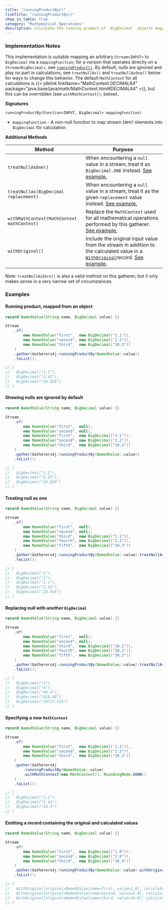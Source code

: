 ```yaml
---
title: "runningProductBy()"
linkTitle: "runningProductBy()"
show_in_table: true
category: "Mathematical Operations"
description: Calculate the running product of `BigDecimal` objects mapped from a `Stream<INPUT>` via a `mappingFunction`.
---
```


### Implementation Notes
This implementation is suitable mapping an arbitrary `Stream<INPUT>` to `BigDecimal` via a `mappingFunction`; for a version that operates directly on a `Stream<BigDecimal>`, see [`runningProduct()`](/gatherers4j/gatherers/mathematical/runningproduct/).
By default, nulls are ignored and play no part in calculations, see `treatNullAs()` and `treatNullAsOne()` below for ways to change this behavior. The default `MathContext`
for all calculations is {{< jdklink linkName="MathContext.DECIMAL64" package="java.base/java/math/MathContext.html#DECIMAL64" >}}, but this can be overridden (see `withMathContext()`, below).


**Signatures**

`runningProductBy(Function<INPUT, BigDecimal> mappingFunction)`
* `mappingFunction` - A non-null function to map stream `INPUT` elements into `BigDecimal` for calculation

**Additional Methods**

| Method                                     | Purpose                                                                                                                                                                                                                                                                                                           |
|--------------------------------------------|-------------------------------------------------------------------------------------------------------------------------------------------------------------------------------------------------------------------------------------------------------------------------------------------------------------------|
| `treatNullAsOne()`                         | When encountering a `null` value in a stream, treat it as `BigDecimal.ONE` instead. [See example.](#treating-null-as-one)                                                                                                                                                                                         |
| `treatNullAs(BigDecimal replacement)`      | When encountering a `null` value in a stream, treat it as the given `replacement` value instead. [See example.](#replacing-null-with-another-bigdecimal)                                                                                                                                                          |
| `withMathContext(MathContext mathContext)` | Replace the `MathContext` used for all mathematical operations performed by this gatherer. [See example.](#specifying-a-new-mathcontext)                                                                                                                                                                          |
| `withOriginal()`                           | Include the original input value from the stream in addition to the calculated value in a [`WithOriginal`](https://github.com/tginsberg/gatherers4j/blob/main/src/main/java/com/ginsberg/gatherers4j/WithOriginal.java)record. [See example.](#emitting-a-record-containing-the-original-and-calculated-values) |

Note: `treatNullAsZero()` is also a valid method on this gatherer, but it only makes sense in a very narrow set of circumstances.

### Examples

#### Running product, mapped from an object

```java
record NamedValue(String name, BigDecimal value) {}

Stream
    .of(
        new NamedValue("first",  new BigDecimal("1.1")),
        new NamedValue("second", new BigDecimal("2.2")),
        new NamedValue("third",  new BigDecimal("10.3"))
    )
    .gather(Gatherers4j.runningProductBy(NamedValue::value))
    .toList();

// [ 
//   BigDecimal("1.1"), 
//   BigDecimal("2.42"),
//   BigDecimal("24.926") 
// ]
```


#### Showing nulls are ignored by default

```java
record NamedValue(String name, BigDecimal value) {}

Stream
    .of(
        new NamedValue("first",  null),
        new NamedValue("second", null),
        new NamedValue("first",  new BigDecimal("1.1")),
        new NamedValue("second", new BigDecimal("2.2")),
        new NamedValue("third",  new BigDecimal("10.3"))
    )
    .gather(Gatherers4j.runningProductBy(NamedValue::value))
    .toList();

// [
//   BigDecimal("1.1"), 
//   BigDecimal("2.42"),
//   BigDecimal("24.926") 
// ]
```

#### Treating null as one

```java
record NamedValue(String name, BigDecimal value) {}

Stream
    .of(
        new NamedValue("first",  null),
        new NamedValue("second", null),
        new NamedValue("third",  new BigDecimal("1.1")),
        new NamedValue("fourth", new BigDecimal("2.2")),
        new NamedValue("fifth",  new BigDecimal("10.3"))
    )
    .gather(Gatherers4j.runningProductBy(NamedValue::value).treatNullAsOne())
    .toList();

// [
//   BigDecimal("1"), 
//   BigDecimal("1"), 
//   BigDecimal("1.1"), 
//   BigDecimal("2.42"),
//   BigDecimal("24.926") 
// ]
```

#### Replacing null with another `BigDecimal`


```java
record NamedValue(String name, BigDecimal value) {}

Stream
    .of(
        new NamedValue("first",  null),
        new NamedValue("second", null),
        new NamedValue("third",  new BigDecimal("10.1")),
        new NamedValue("fourth", new BigDecimal("20.2")),
        new NamedValue("fifth",  new BigDecimal("30.3"))
    )
    .gather(Gatherers4j.runningProductBy(NamedValue::value).treatNullAs(BigDecimal.TWO))
    .toList();

// [
//   BigDecimal("2"),
//   BigDecimal("4"),
//   BigDecimal("40.4"), 
//   BigDecimal("816.08"), 
//   BigDecimal("24727.224") 
// ]
```


#### Specifying a new `MathContext`


```java
record NamedValue(String name, BigDecimal value) {}

Stream
    .of(
        new NamedValue("first",  new BigDecimal("1.1")),
        new NamedValue("second", new BigDecimal("2.2")),
        new NamedValue("third",  new BigDecimal("10.3"))
    )
    .gather(Gatherers4j
        .runningProductBy(NamedValue::value)
        .withMathContext(new MathContext(3, RoundingMode.DOWN))
    )
    .toList();

// [ 
//   BigDecimal("1.1"), 
//   BigDecimal("2.42"),
//   BigDecimal("24.9")
// ]
```


#### Emitting a record containing the original and calculated values


```java
record NamedValue(String name, BigDecimal value) {}

Stream
    .of(
        new NamedValue("first",  new BigDecimal("1.0")),
        new NamedValue("second", new BigDecimal("2.0")),
        new NamedValue("third",  new BigDecimal("10.0"))
    )
    .gather(Gatherers4j.runningProductBy(NamedValue::value).withOriginal())
    .toList();

// [ 
//   WithOriginal[original=NamedValue[name=first, value=1.0], calculated=1.0]
//   WithOriginal[original=NamedValue[name=second, value=2.0], calculated=2.00]
//   WithOriginal[original=NamedValue[name=third, value=10.0], calculated=20.000]
// ]
```